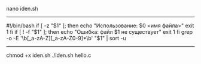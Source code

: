 nano iden.sh
_______________________________________________________________
#!/bin/bash
if [ -z "$1" ]; then
    echo "Использование: $0 <имя файла>"
    exit 1
fi
if [ ! -f "$1" ]; then
    echo "Ошибка: файл $1 не существует"
    exit 1
fi
grep -o -E '\b[_a-zA-Z][_a-zA-Z0-9]*\b' "$1" | sort -u
_______________________________________________________________
chmod +x iden.sh
./iden.sh hello.c
